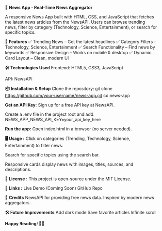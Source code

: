 **📰 News App - Real-Time News Aggregator**

A responsive News App built with HTML, CSS, and JavaScript that fetches the latest news articles from the NewsAPI. Users can browse trending news, filter by category (Technology, Science, Entertainment), or search for specific topics.

**🚀 Features**
✅ Trending News – Get the latest headlines
✅ Category Filters – Technology, Science, Entertainment
✅ Search Functionality – Find news by keywords
✅ Responsive Design – Works on mobile & desktop
✅ Dynamic Card Layout – Clean, modern UI

**🛠️ Technologies Used**
Frontend: HTML5, CSS3, JavaScript

API: NewsAPI

**📦 Installation & Setup**
Clone the repository:
git clone https://github.com/your-username/news-app.git
cd news-app

**Get an API Key:**
Sign up for a free API key at NewsAPI.

Create a .env file in the project root and add:
NEWS_APP_NEWS_API_KEY=your_api_key_here

**Run the app:**
Open index.html in a browser (no server needed).

**🖥️ Usage :**
Click on categories (Trending, Technology, Science, Entertainment) to filter news.

Search for specific topics using the search bar.

Responsive cards display news with images, titles, sources, and descriptions.

**📜 License :**
This project is open-source under the MIT License.

**🔗 Links :**
Live Demo (Coming Soon)
GitHub Repo

**🙏 Credits**
NewsAPI for providing free news data.
Inspired by modern news aggregators.

**🛠️ Future Improvements**
Add dark mode
Save favorite articles
Infinite scroll

**Happy Reading! 📖✨**
